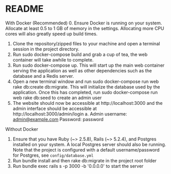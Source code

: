 # README
With Docker (Recommended)
0. Ensure Docker is running on your system. Allocate at least 0.5 to 1 GB of
memory in the settings. Allocating more CPU cores will also greatly speed up
build times.
1. Clone the repository/zipped files to your machine and open a terminal session in
the project directory.
2. Run sudo docker-compose build and grab a cup of tea, the web container will
take awhile to complete.
3. Run sudo docker-compose up. This will start up the main web container serving the application as well as
other dependencies such as the database and a Redis server.
4. Open a new terminal window and run sudo docker-compose run web rake
db:create db:migrate. This will initialize the database used by the application. Once this has completed, run sudo docker-compose run web rake
db:seed to create an admin user
5. The website should now be accessible at http://localhost:3000 and the admin
interface should be accessible at http://localhost:3000/admin/login
a. Admin username: admin@example.com Password: password

Without Docker
1. Ensure that you have Ruby (~> 2.5.8), Rails (~> 5.2.4), and Postgres installed on
your system. A local Postgres server should also be running. Note that the
project is configured with a default username/password for Postgres, see
`config/database.yml`
2. Run bundle install and then rake db:migrate in the project root folder
3. Run bundle exec rails s -p 3000 -b '0.0.0.0' to start the server
